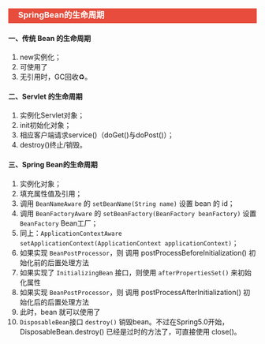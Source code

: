 <h3 style="padding-bottom:6px; padding-left:20px; color:#ffffff; background-color:#E74C3C;">SpringBean的生命周期</h3>

#### 一、传统 Bean 的生命周期
1. new实例化；
2. 可使用了
3. 无引用时，GC回收♻️。

#### 二、Servlet 的生命周期
1. 实例化Servlet对象；
2. init初始化对象；
3. 相应客户端请求service()（doGet()与doPost()）；
4. destroy()终止/销毁。

#### 三、Spring Bean的生命周期
1. 实例化对象；
2. 填充属性值及引用；
3. 调用 `BeanNameAware` 的 `setBeanName(String name)` 设置 bean 的 id；
4. 调用 `BeanFactoryAware` 的 `setBeanFactory(BeanFactory beanFactory)` 设置 `BeanFactory` Bean工厂；
5. 同上：`ApplicationContextAware` `setApplicationContext(ApplicationContext applicationContext)`；
6. 如果实现 `BeanPostProcessor`，则 调用 postProcessBeforeInitialization() 初始化前的后置处理方法
7. 如果实现了 `InitializingBean` 接口，则使用 `afterPropertiesSet()` 来初始化属性
8. 如果实现 `BeanPostProcessor`，则 调用 postProcessAfterInitialization() 初始化后的后置处理方法
9. 此时，bean 就可以使用了
10. `DisposableBean`接口 `destroy()` 销毁bean。不过在Spring5.0开始，DisposableBean.destroy() 已经是过时的方法了，可直接使用 close()。